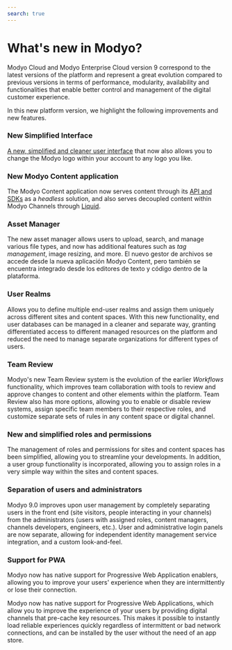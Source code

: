 ```yaml
---
search: true
---
```


# What's new in Modyo?

Modyo Cloud and Modyo Enterprise Cloud version 9 correspond to the latest versions of the platform and represent a great evolution compared to previous versions in terms of performance, modularity, availability and functionalities that enable better control and management of the digital customer experience.

In this new platform version, we highlight the following improvements and new features.

### New Simplified Interface

[A new, simplified and cleaner user interface](/en/platform/core/the-modyo-interface.html) that now also allows you to change the Modyo logo within your account to any logo you like.

### New Modyo Content application

The Modyo Content application now serves content through its [API and SDKs](/platform/content/public-api-reference.html) as a _headless_ solution, and also serves decoupled content within Modyo Channels through [Liquid](/platform/channels/liquid-markup.html).

### Asset Manager

The new asset manager allows users to upload, search, and manage various file types, and now has additional features such as _tag management_, image resizing, and more. El nuevo gestor de archivos se accede desde la nueva aplicación Modyo Content, pero también se encuentra integrado desde los editores de texto y código dentro de la plataforma.

### User Realms

Allows you to define multiple end-user realms and assign them uniquely across different sites and content spaces. With this new functionality, end user databases can be managed in a cleaner and separate way, granting differentiated access to different managed resources on the platform and reduced the need to manage separate organizations for different types of users.

### Team Review

Modyo's new Team Review system is the evolution of the earlier _Workflows_ functionality, which improves team collaboration with tools to review and approve changes to content and other elements within the platform. Team Review also has more options, allowing you to enable or disable review systems, assign specific team members to their respective roles, and customize separate sets of rules in any content space or digital channel.

### New and simplified roles and permissions

The management of roles and permissions for sites and content spaces has been simplified, allowing you to streamline your developments. In addition, a user group functionality is incorporated, allowing you to assign roles in a very simple way within the sites and content spaces.

### Separation of users and administrators

Modyo 9.0 improves upon user management by completely separating users in the front end (site visitors, people interacting in your channels) from the administrators (users with assigned roles, content managers, channels developers, engineers, etc.). User and administrative login panels are now separate, allowing for independent identity management service integration, and a custom look-and-feel.

### Support for PWA

Modyo now has native support for Progressive Web Application enablers, allowing you to improve your users' experience when they are intermittently or lose their connection.

Modyo now has native support for Progressive Web Applications, which allow you to improve the experience of your users by providing digital channels that pre-cache key resources. This makes it possible to instantly load reliable experiences quickly regardless of intermittent or bad network connections, and can be installed by the user without the need of an app store.
